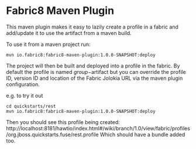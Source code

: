 Fabric8 Maven Plugin
====================

This maven plugin makes it easy to lazily create a profile in a fabric and add/update it to use the artifact from a maven build.

To use it from a maven project run:

    mvn io.fabric8:fabric8-maven-plugin:1.0.0-SNAPSHOT:deploy

The project will then be built and deployed into a profile in the fabric. By default the profile is named $group-$artifact but you can override the profile ID, version ID and location of the Fabric Jolokia URL via the maven plugin configuration.

e.g. to try it out

    cd quickstarts/rest
    mvn io.fabric8:fabric8-maven-plugin:1.0.0-SNAPSHOT:deploy

Then you should see this profile being created: http://localhost:8181/hawtio/index.html#/wiki/branch/1.0/view/fabric/profiles/org.jboss.quickstarts.fuse/rest.profile
Which should have a bundle added too.